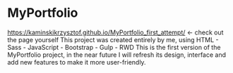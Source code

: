 # MyPortfolio
https://kaminskikrzysztof.github.io/MyPortfolio_first_attempt/ <- check out the page yourself
This project was created entirely by me, using HTML - Sass - JavaScript - Bootstrap - Gulp - RWD 
This is the first version of the MyPortfolio project, in the near future I will refresh its design, interface and add new features to make it more user-friendly. 
